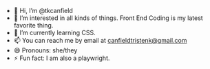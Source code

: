 - 👋 Hi, I’m @tkcanfield
- 👀 I’m interested in all kinds of things. Front End Coding is my latest favorite thing.
- 🌱 I’m currently learning CSS.
- 📫 You can reach me by email at canfieldtristenk@gmail.com
- 😄 Pronouns: she/they
- ⚡ Fun fact: I am also a playwright.

<!---
tkcanfield/tkcanfield is a ✨ special ✨ repository because its `README.md` (this file) appears on your GitHub profile.
You can click the Preview link to take a look at your changes.
--->
